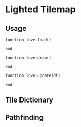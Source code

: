 # Lighted Tilemap
## Usage
    function love.load()
    
    end
    
    function love.draw()
    
    end
    
    function love.update(dt)
    
    end
    
## Tile Dictionary



## Pathfinding

